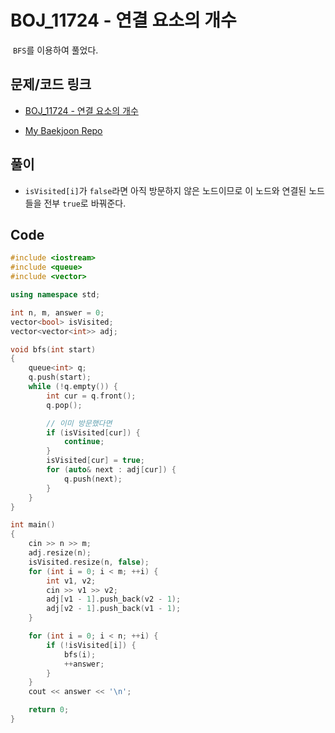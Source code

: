 # BOJ_11724 - 연결 요소의 개수

&nbsp;`BFS`를 이용하여 풀었다.

## 문제/코드 링크

- [BOJ_11724 - 연결 요소의 개수](https://www.acmicpc.net/problem/11724)

- [My Baekjoon Repo](https://github.com/Meantint/Baekjoon)

## 풀이

- `isVisited[i]`가 `false`라면 아직 방문하지 않은 노드이므로 이 노드와 연결된 노드들을 전부 `true`로 바꿔준다.

## Code

```cpp
#include <iostream>
#include <queue>
#include <vector>

using namespace std;

int n, m, answer = 0;
vector<bool> isVisited;
vector<vector<int>> adj;

void bfs(int start)
{
    queue<int> q;
    q.push(start);
    while (!q.empty()) {
        int cur = q.front();
        q.pop();

        // 이미 방문했다면
        if (isVisited[cur]) {
            continue;
        }
        isVisited[cur] = true;
        for (auto& next : adj[cur]) {
            q.push(next);
        }
    }
}

int main()
{
    cin >> n >> m;
    adj.resize(n);
    isVisited.resize(n, false);
    for (int i = 0; i < m; ++i) {
        int v1, v2;
        cin >> v1 >> v2;
        adj[v1 - 1].push_back(v2 - 1);
        adj[v2 - 1].push_back(v1 - 1);
    }

    for (int i = 0; i < n; ++i) {
        if (!isVisited[i]) {
            bfs(i);
            ++answer;
        }
    }
    cout << answer << '\n';

    return 0;
}
```
